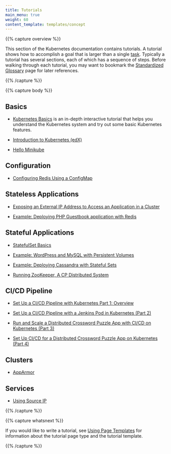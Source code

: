 ```yaml
---
title: Tutorials
main_menu: true
weight: 60
content_template: templates/concept
---
```


{{% capture overview %}}

This section of the Kubernetes documentation contains tutorials. A tutorial
shows how to accomplish a goal that is larger than a single
[task](/docs/tasks/). Typically a tutorial has several sections, each of which
has a sequence of steps. Before walking through each tutorial, you may want to
bookmark the [Standardized Glossary](/docs/reference/glossary/) page for later
references.

{{% /capture %}}

{{% capture body %}}

## Basics

- [Kubernetes Basics](/docs/tutorials/kubernetes-basics/) is an in-depth
  interactive tutorial that helps you understand the Kubernetes system and try
  out some basic Kubernetes features.

- [Introduction to Kubernetes (edX)](https://www.edx.org/course/introduction-kubernetes-linuxfoundationx-lfs158x#)

- [Hello Minikube](/docs/tutorials/hello-minikube/)

## Configuration

- [Configuring Redis Using a ConfigMap](/docs/tutorials/configuration/configure-redis-using-configmap/)

## Stateless Applications

- [Exposing an External IP Address to Access an Application in a Cluster](/docs/tutorials/stateless-application/expose-external-ip-address/)

- [Example: Deploying PHP Guestbook application with Redis](/docs/tutorials/stateless-application/guestbook/)

## Stateful Applications

- [StatefulSet Basics](/docs/tutorials/stateful-application/basic-stateful-set/)

- [Example: WordPress and MySQL with Persistent Volumes](/docs/tutorials/stateful-application/mysql-wordpress-persistent-volume/)

- [Example: Deploying Cassandra with Stateful Sets](/docs/tutorials/stateful-application/cassandra/)

- [Running ZooKeeper, A CP Distributed System](/docs/tutorials/stateful-application/zookeeper/)

## CI/CD Pipeline

- [Set Up a CI/CD Pipeline with Kubernetes Part 1: Overview](https://www.linux.com/blog/learn/chapter/Intro-to-Kubernetes/2017/5/set-cicd-pipeline-kubernetes-part-1-overview)

- [Set Up a CI/CD Pipeline with a Jenkins Pod in Kubernetes (Part 2)](https://www.linux.com/blog/learn/chapter/Intro-to-Kubernetes/2017/6/set-cicd-pipeline-jenkins-pod-kubernetes-part-2)

- [Run and Scale a Distributed Crossword Puzzle App with CI/CD on Kubernetes (Part 3)](https://www.linux.com/blog/learn/chapter/intro-to-kubernetes/2017/6/run-and-scale-distributed-crossword-puzzle-app-cicd-kubernetes-part-3)

- [Set Up CI/CD for a Distributed Crossword Puzzle App on Kubernetes (Part 4)](https://www.linux.com/blog/learn/chapter/intro-to-kubernetes/2017/6/set-cicd-distributed-crossword-puzzle-app-kubernetes-part-4)

## Clusters

- [AppArmor](/docs/tutorials/clusters/apparmor/)

## Services

- [Using Source IP](/docs/tutorials/services/source-ip/)

{{% /capture %}}

{{% capture whatsnext %}}

If you would like to write a tutorial, see
[Using Page Templates](/docs/home/contribute/page-templates/) for information
about the tutorial page type and the tutorial template.

{{% /capture %}}
